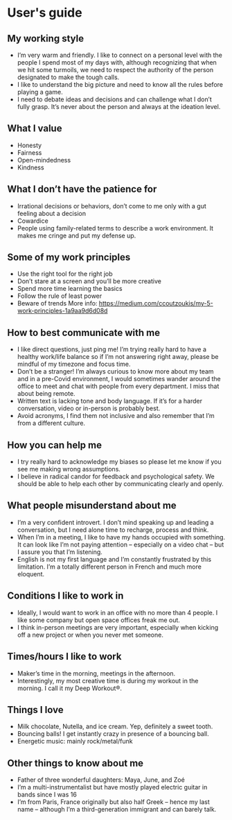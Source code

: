 # User's guide

## My working style
- I’m very warm and friendly. I like to connect on a personal level with the people I spend most of my days with, although recognizing that when we hit some turmoils, we need to respect the authority of the person designated to make the tough calls.
- I like to understand the big picture and need to know all the rules before playing a game.
- I need to debate ideas and decisions and can challenge what I don’t fully grasp. It’s never about the person and always at the ideation level.

## What I value
- Honesty
- Fairness
- Open-mindedness 
- Kindness


## What I don’t have the patience for
- Irrational decisions or behaviors, don’t come to me only with a gut feeling about a decision
- Cowardice
- People using family-related terms to describe a work environment. It makes me cringe and put my defense up.

## Some of my work principles
- Use the right tool for the right job
- Don’t stare at a screen and you’ll be more creative
- Spend more time learning the basics
- Follow the rule of least power
- Beware of trends
More info: https://medium.com/ccoutzoukis/my-5-work-principles-1a9aa9d6d08d


## How to best communicate with me
- I like direct questions, just ping me! I’m trying really hard to have a healthy work/life balance so if I’m not answering right away, please be mindful of my timezone and focus time.
- Don’t be a stranger! I’m always curious to know more about my team and in a pre-Covid environment, I would sometimes wander around the office to meet and chat with people from every department. I miss that about being remote.
- Written text is lacking tone and body language. If it’s for a harder conversation, video or in-person is probably best.
- Avoid acronyms, I find them not inclusive and also remember that I’m from a different culture.

## How you can help me
- I try really hard to acknowledge my biases so please let me know if you see me making wrong assumptions.
- I believe in radical candor for feedback and psychological safety. We should be able to help each other by communicating clearly and openly.

## What people misunderstand about me
- I’m a very confident introvert. I don’t mind speaking up and leading a conversation, but I need alone time to recharge, process and think.
- When I’m in a meeting, I like to have my hands occupied with something. It can look like I’m not paying attention – especially on a video chat – but I assure you that I’m listening.
- English is not my first language and I’m constantly frustrated by this limitation. I’m a totally different person in French and much more eloquent.

## Conditions I like to work in
- Ideally, I would want to work in an office with no more than 4 people. I like some company but open space offices freak me out.
- I think in-person meetings are very important, especially when kicking off a new project or when you never met someone.

## Times/hours I like to work
- Maker’s time in the morning, meetings in the afternoon.
- Interestingly, my most creative time is during my workout in the morning. I call it my Deep Workout®.

## Things I love
- Milk chocolate, Nutella, and ice cream. Yep, definitely a sweet tooth.
- Bouncing balls! I get instantly crazy in presence of a bouncing ball.
- Energetic music: mainly rock/metal/funk

## Other things to know about me
- Father of three wonderful daughters: Maya, June, and Zoé
- I’m a multi-instrumentalist but have mostly played electric guitar in bands since I was 16
- I’m from Paris, France originally but also half Greek – hence my last name – although I’m a third-generation immigrant and can barely talk.

